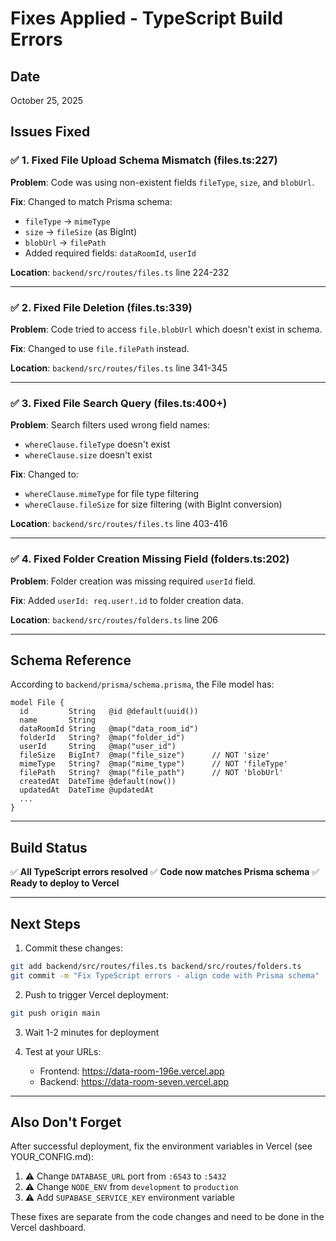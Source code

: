 # Fixes Applied - TypeScript Build Errors

## Date
October 25, 2025

## Issues Fixed

### ✅ 1. Fixed File Upload Schema Mismatch (files.ts:227)

**Problem**: Code was using non-existent fields `fileType`, `size`, and `blobUrl`.

**Fix**: Changed to match Prisma schema:
- `fileType` → `mimeType`
- `size` → `fileSize` (as BigInt)
- `blobUrl` → `filePath`
- Added required fields: `dataRoomId`, `userId`

**Location**: `backend/src/routes/files.ts` line 224-232

---

### ✅ 2. Fixed File Deletion (files.ts:339)

**Problem**: Code tried to access `file.blobUrl` which doesn't exist in schema.

**Fix**: Changed to use `file.filePath` instead.

**Location**: `backend/src/routes/files.ts` line 341-345

---

### ✅ 3. Fixed File Search Query (files.ts:400+)

**Problem**: Search filters used wrong field names:
- `whereClause.fileType` doesn't exist
- `whereClause.size` doesn't exist

**Fix**: Changed to:
- `whereClause.mimeType` for file type filtering
- `whereClause.fileSize` for size filtering (with BigInt conversion)

**Location**: `backend/src/routes/files.ts` line 403-416

---

### ✅ 4. Fixed Folder Creation Missing Field (folders.ts:202)

**Problem**: Folder creation was missing required `userId` field.

**Fix**: Added `userId: req.user!.id` to folder creation data.

**Location**: `backend/src/routes/folders.ts` line 206

---

## Schema Reference

According to `backend/prisma/schema.prisma`, the File model has:

```prisma
model File {
  id         String   @id @default(uuid())
  name       String
  dataRoomId String   @map("data_room_id")
  folderId   String?  @map("folder_id")
  userId     String   @map("user_id")
  fileSize   BigInt?  @map("file_size")      // NOT 'size'
  mimeType   String?  @map("mime_type")      // NOT 'fileType'
  filePath   String?  @map("file_path")      // NOT 'blobUrl'
  createdAt  DateTime @default(now())
  updatedAt  DateTime @updatedAt
  ...
}
```

---

## Build Status

✅ **All TypeScript errors resolved**
✅ **Code now matches Prisma schema**
✅ **Ready to deploy to Vercel**

---

## Next Steps

1. Commit these changes:
```bash
git add backend/src/routes/files.ts backend/src/routes/folders.ts
git commit -m "Fix TypeScript errors - align code with Prisma schema"
```

2. Push to trigger Vercel deployment:
```bash
git push origin main
```

3. Wait 1-2 minutes for deployment

4. Test at your URLs:
   - Frontend: https://data-room-196e.vercel.app
   - Backend: https://data-room-seven.vercel.app

---

## Also Don't Forget

After successful deployment, fix the environment variables in Vercel (see YOUR_CONFIG.md):

1. ⚠️ Change `DATABASE_URL` port from `:6543` to `:5432`
2. ⚠️ Change `NODE_ENV` from `development` to `production`
3. ⚠️ Add `SUPABASE_SERVICE_KEY` environment variable

These fixes are separate from the code changes and need to be done in the Vercel dashboard.


